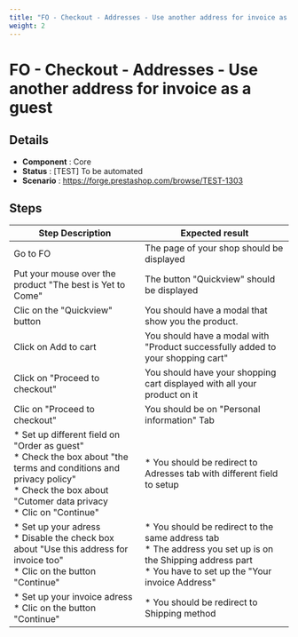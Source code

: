 ```yaml
---
title: "FO - Checkout - Addresses - Use another address for invoice as a guest"
weight: 2
---
```


# FO - Checkout - Addresses - Use another address for invoice as a guest
## Details
* **Component** : Core
* **Status** : [TEST] To be automated
* **Scenario** : https://forge.prestashop.com/browse/TEST-1303

## Steps
| Step Description | Expected result |
| ----- | ----- |
| Go to FO | The page of your shop should be displayed |
| Put your mouse over the product "The best is Yet to Come" | The button "Quickview" should be displayed |
| Clic on the "Quickview" button | You should have a modal that show you the product. |
| Click on Add to cart | You should have a modal with "Product successfully added to your shopping cart" |
| Click on "Proceed to checkout" | You should have your shopping cart displayed with all your product on it |
| Clic on "Proceed to checkout" | You should be on "Personal information" Tab |
| * Set up different field on "Order as guest"<br> * Check the box about "the terms and conditions and privacy policy"<br> * Check the box about "Cutomer data privacy<br> * Clic on "Continue" | * You should be redirect to Adresses tab with different field to setup |
| * Set up your adress<br> * Disable the check box about "Use this address for invoice too" <br> * Clic on the button "Continue" | * You should be redirect to the same address tab <br> * The address you set up is on the Shipping address part <br> * You have to set up the "Your invoice Address" |
| * Set up your invoice adress<br> * Clic on the button "Continue" | * You should be redirect to Shipping method |
